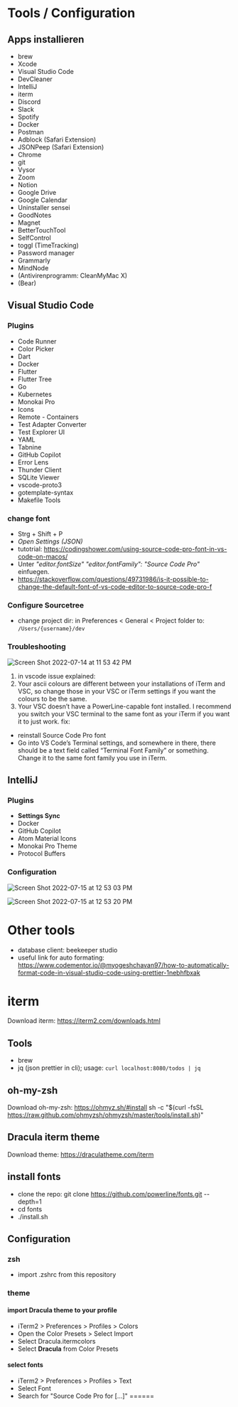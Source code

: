 # Tools / Configuration
## Apps installieren
- brew
- Xcode
- Visual Studio Code
- DevCleaner
- IntelliJ
- iterm
- Discord
- Slack
- Spotify
- Docker
- Postman
- Adblock (Safari Extension)
- JSONPeep (Safari Extension)
- Chrome
- git
- Vysor
- Zoom
- Notion
- Google Drive
- Google Calendar
- Uninstaller sensei
- GoodNotes
- Magnet
- BetterTouchTool
- SelfControl
- toggl (TimeTracking)
- Password manager
- Grammarly
- MindNode
- (Antivirenprogramm: CleanMyMac X)
- (Bear)

## Visual Studio Code
### Plugins
- Code Runner
- Color Picker
- Dart
- Docker
- Flutter
- Flutter Tree
- Go
- Kubernetes
- Monokai Pro
- Icons
- Remote - Containers
- Test Adapter Converter
- Test Explorer UI
- YAML
- Tabnine
- GitHub Copilot
- Error Lens
- Thunder Client
- SQLite Viewer
- vscode-proto3
- gotemplate-syntax
- Makefile Tools

### change font
- Strg + Shift + P
- *Open Settings (JSON)*
- tutotrial: https://codingshower.com/using-source-code-pro-font-in-vs-code-on-macos/
- Unter *"editor.fontSize"* *"editor.fontFamily": "Source Code Pro"* einfuegen.
- https://stackoverflow.com/questions/49731986/is-it-possible-to-change-the-default-font-of-vs-code-editor-to-source-code-pro-f

### Configure Sourcetree
- change project dir: in Preferences < General < Project folder to: `/Users/{username}/dev`

### Troubleshooting
![Screen Shot 2022-07-14 at 11 53 42 PM](https://user-images.githubusercontent.com/60318513/179097728-d343f70f-8aea-40eb-b225-00a084d7f348.png)

1. in vscode issue explained:
1. Your ascii colours are different between your installations of iTerm and VSC, so change those in your VSC or iTerm settings if you want the colours to be the same.
2. Your VSC doesn’t have a PowerLine-capable font installed. I recommend you switch your VSC terminal to the same font as your iTerm if you want it to just work.
fix:
- reinstall Source Code Pro font
- Go into VS Code’s Terminal settings, and somewhere in there, there should be a text field called “Terminal Font Family” or something. Change it to the same font family you use in iTerm.


## IntelliJ
### Plugins
- **Settings Sync**
- Docker
- GitHub Copilot
- Atom Material Icons
- Monokai Pro Theme
- Protocol Buffers

### Configuration
![Screen Shot 2022-07-15 at 12 53 03 PM](https://user-images.githubusercontent.com/60318513/179209725-55d808be-b58f-426d-83fa-cf21ba23677d.png)

![Screen Shot 2022-07-15 at 12 53 20 PM](https://user-images.githubusercontent.com/60318513/179209733-df282cef-cb28-4db6-bf75-c934c5c17977.png)



# Other tools
- database client: beekeeper studio
- useful link for auto formating: https://www.codementor.io/@myogeshchavan97/how-to-automatically-format-code-in-visual-studio-code-using-prettier-1nebhfbxak

# iterm

Download iterm: https://iterm2.com/downloads.html

## Tools
- brew
- jq (json prettier in cli); usage: `curl localhost:8080/todos | jq`

## oh-my-zsh
Download oh-my-zsh: https://ohmyz.sh/#install
sh -c "$(curl -fsSL https://raw.github.com/ohmyzsh/ohmyzsh/master/tools/install.sh)"

## Dracula iterm theme
Download theme: https://draculatheme.com/iterm

## install fonts
- clone the repo: git clone https://github.com/powerline/fonts.git --depth=1
- cd fonts
- ./install.sh


## Configuration
### zsh
- import .zshrc from this repository

### theme
#### import Dracula theme to your profile
- iTerm2 > Preferences > Profiles > Colors
- Open the Color Presets > Select Import
- Select Dracula.itermcolors
- Select **Dracula** from Color Presets

#### select fonts
- iTerm2 > Preferences > Profiles > Text
- Select Font
- Search for "Source Code Pro for [...]"
======



